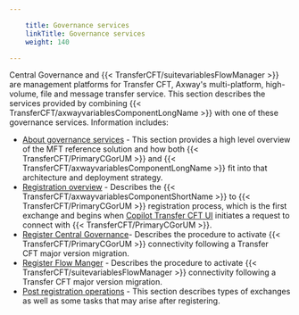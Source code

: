 ```yaml
---

    title: Governance services
    linkTitle: Governance services
    weight: 140

---
```

Central Governance and {{< TransferCFT/suitevariablesFlowManager  >}} are management platforms for Transfer CFT, Axway's multi-platform, high-volume, file and message transfer service. This section describes the services provided by combining {{< TransferCFT/axwayvariablesComponentLongName  >}} with one of these governance services. Information includes:

- [About governance services](governance_overview) - This section provides a high level overview of the MFT reference solution and how both {{< TransferCFT/PrimaryCGorUM >}} and {{< TransferCFT/axwayvariablesComponentLongName >}} fit into that architecture and deployment strategy.
- [Registration overview](cg_register_overview) - Describes the {{< TransferCFT/axwayvariablesComponentShortName >}} to {{< TransferCFT/PrimaryCGorUM >}} registration process, which is the first exchange and begins when <a href="" class="MCTextPopup popup popupHead">Copilot<span class="MCTextPopupBody MCTextPopupBody_Closed needs-pie popupBody" aria-hidden="true"><span class="MCTextPopupArrow"> </span>Transfer CFT UI</span></a> initiates a request to connect with {{< TransferCFT/PrimaryCGorUM >}}.
- [Register Central Governance](register_cg)- Describes the procedure to activate {{< TransferCFT/PrimaryCGorUM >}} connectivity following a Transfer CFT major version migration.
- [Register Flow Manger](register_fm) - Describes the procedure to activate {{< TransferCFT/suitevariablesFlowManager >}} connectivity following a Transfer CFT major version migration.
- [Post registration operations](cg_postregister) - This section describes types of exchanges as well as some tasks that may arise after registering.

 
